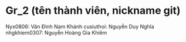 # Gr_2 (tên thành viên, nickname git)
Nyx0806: Văn Đình Nam Khánh
cusiuthoi: Nguyễn Duy Nghĩa
nhgkhiem0307: Nguyễn Hoàng Gia Khiêm
